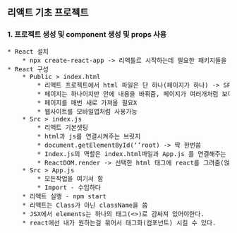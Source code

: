 ## 리액트 기초 프로젝트
### 1. 프로젝트 생성 및 component 생성 및 props 사용
<pre>
* React 설치
    * npx create-react-app -> 리액틀르 시작하는데 필요한 패키지들을 싹다 가져와 한번에 설치 
* React 구성
    * Public > index.html
        * 리액트 프로젝트에서 html 파일은 단 하나(페이지가 하나) -> SPA(Single Page Application)
        * 페이지는 하나이지만 안에 내용을 바꿔줌, 페이지가 여러개처럼 보이지만 하나밖에 없음
        * 페이지를 매번 새로 가져올 필요X
        * 웹사이트를 모바일앱처럼 사용가능
    * Src > index.js
        * 리액트 기본셋팅
        * html과 js를 연결시켜주는 브릿지
        * document.getElementById(‘’root) -> 딱 한번씀
        * Index.js의 역할은 index.html파일과 App.js 를 연결해주는 브릿지
        * ReactDOM.render -> 선택한 html 태그에 react를 그려줌(얹어주는 역할)
    * Src > App.js
        * 모든작업을 여기서 함
        * Import - 수입하다
    * 리액트 실행 - npm start
    * 리액트는 Class가 아닌 className을 씀
    * JSX에서 elements는 하나의 태그(<>)로 감싸져 있어야한다.
    * react에선 내가 원하는걸 묶어서 태그화(컴포넌트) 시킬 수 있다.
</pre>